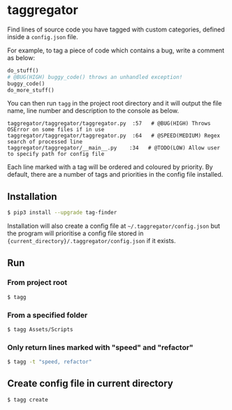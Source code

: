 # taggregator

Find lines of source code you have tagged with custom categories, defined inside a ```config.json``` file.

For example, to tag a piece of code which contains a bug, write a comment as below:

```python
do_stuff()
# @BUG(HIGH) buggy_code() throws an unhandled exception!
buggy_code()
do_more_stuff()
```

You can then run ```tagg``` in the project root directory and it will output the file name, line number and description to the console as below.

```
taggregator/taggregator/taggregator.py  :57   # @BUG(HIGH) Throws OSError on some files if in use
taggregator/taggregator/taggregator.py  :64   # @SPEED(MEDIUM) Regex search of processed line
taggregator/taggregator/__main__.py    :34   # @TODO(LOW) Allow user to specify path for config file
```

Each line marked with a tag will be ordered and coloured by priority.
By default, there are a number of tags and priorities in the config file installed.

## Installation

```sh
$ pip3 install --upgrade tag-finder
```

Installation will also create a config file at ```~/.taggregator/config.json``` but the program will prioritise a config file stored in ```{current_directory}/.taggregator/config.json``` if it exists.

## Run
### From project root
```sh
$ tagg
```
### From a specified folder
```sh
$ tagg Assets/Scripts
```
### Only return lines marked with "speed" and "refactor"
```sh
$ tagg -t "speed, refactor"
```

## Create config file in current directory
```sh
$ tagg create
```

## 
